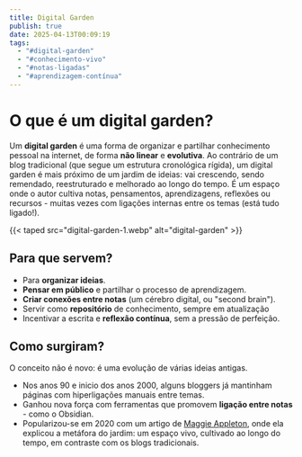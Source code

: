 ```yaml
---
title: Digital Garden
publish: true
date: 2025-04-13T00:09:19
tags:
  - "#digital-garden"
  - "#conhecimento-vivo"
  - "#notas-ligadas"
  - "#aprendizagem-contínua"
---
```

# O que é um digital garden?
Um **digital garden** é uma forma de organizar e partilhar conhecimento pessoal na internet, de forma **não linear** e **evolutiva**. Ao contrário de um blog tradicional (que segue um estrutura cronológica rígida), um digital garden é mais próximo de um jardim de ideias: vai crescendo, sendo remendado, reestruturado e melhorado ao longo do tempo.
É um espaço onde o autor cultiva notas, pensamentos, aprendizagens, reflexões ou recursos - muitas vezes com ligações internas entre os temas (está tudo ligado!). 

{{< taped src="digital-garden-1.webp" alt="digital-garden" >}}
## Para que servem?
- Para **organizar ideias**.
- **Pensar em público** e partilhar o processo de aprendizagem. 
- **Criar conexões entre notas** (um cérebro digital, ou "second brain").
- Servir como **repositório** de conhecimento, sempre em atualização
- Incentivar a escrita e **reflexão contínua**, sem a pressão de perfeição.

## Como surgiram?
O conceito não é novo: é uma evolução de várias ideias antigas.
- Nos anos 90 e inicio dos anos 2000, alguns bloggers já mantinham páginas com hiperligações manuais entre temas.
- Ganhou nova força com ferramentas que promovem **ligação entre notas** - como o Obsidian.
- Popularizou-se em 2020 com um artigo de [Maggie Appleton](https://maggieappleton.com/garden-history), onde ela explicou a metáfora do jardim: um espaço vivo, cultivado ao longo do tempo, em contraste com os blogs tradicionais.
